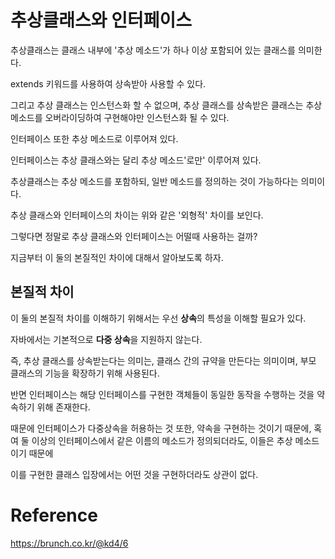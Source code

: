 # 추상클래스와 인터페이스

추상클래스는 클래스 내부에 '추상 메소드'가 하나 이상 포함되어 있는 클래스를 의미한다.

extends 키워드를 사용하여 상속받아 사용할 수 있다.

그리고 추상 클래스는 인스턴스화 할 수 없으며, 추상 클래스를 상속받은 클래스는 추상 메소드를 오버라이딩하여 구현해야만 인스턴스화 될 수 있다.

인터페이스 또한 추상 메소드로 이루어져 있다.

인터페이스는 추상 클래스와는 달리 추상 메소드'로만' 이루어져 있다.

추상클래스는 추상 메소드를 포함하되, 일반 메소드를 정의하는 것이 가능하다는 의미이다.

추상 클래스와 인터페이스의 차이는 위와 같은 '외형적' 차이를 보인다.

그렇다면 정말로 추상 클래스와 인터페이스는 어떨때 사용하는 걸까?

지금부터 이 둘의 본질적인 차이에 대해서 알아보도록 하자.

## 본질적 차이

이 둘의 본질적 차이를 이해하기 위해서는 우선 **상속**의 특성을 이해할 필요가 있다.

자바에서는 기본적으로 **다중 상속**을 지원하지 않는다.

즉, 추상 클래스를 상속받는다는 의미는, 클래스 간의 규약을 만든다는 의미이며, 부모 클래스의 기능을 확장하기 위해 사용된다.

반면 인터페이스는 해당 인터페이스를 구현한 객체들이 동일한 동작을 수행하는 것을 약속하기 위해 존재한다.

때문에 인터페이스가 다중상속을 허용하는 것 또한, 약속을 구현하는 것이기 때문에, 혹여 둘 이상의 인터페이스에서 같은 이름의 메소드가 정의되더라도, 이들은 추상 메소드이기 때문에

이를 구현한 클래스 입장에서는 어떤 것을 구현하더라도 상관이 없다.

# Reference

https://brunch.co.kr/@kd4/6